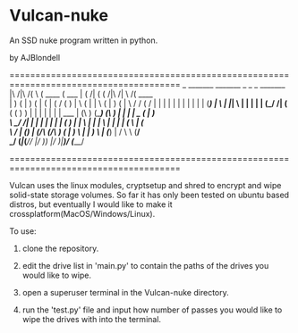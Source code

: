 # Vulcan-nuke
An SSD nuke program written in python.

by AJBlondell

=======================================================================================
                 _       _______ _______ _             _               _       _______ 
|\     /|\     /( \     (  ____ (  ___  | (    /|     ( (    /|\     /| \    /(  ____ \
| )   ( | )   ( | (     | (    \/ (   ) |  \  ( |     |  \  ( | )   ( |  \  / / (    \/
| |   | | |   | | |     | |     | (___) |   \ | |_____|   \ | | |   | |  (_/ /| (__    
( (   ) ) |   | | |     | |     |  ___  | (\ \) (_____) (\ \) | |   | |   _ ( |  __)   
 \ \_/ /| |   | | |     | |     | (   ) | | \   |     | | \   | |   | |  ( \ \| (      
  \   / | (___) | (____/\ (____/\ )   ( | )  \  |     | )  \  | (___) |  /  \ \ (____/\
   \_/  (_______|_______(_______//     \|/    )_)     |/    )_|_______)_/    \(_______/

=======================================================================================


Vulcan uses the linux modules, cryptsetup and shred to encrypt and wipe solid-state 
storage volumes. So far it has only been tested on ubuntu based distros, but eventually 
I would like to make it crossplatform(MacOS/Windows/Linux).

To use:
  
  1) clone the repository.
  
  2) edit the drive list in 'main.py' to contain the paths of the drives you would like
     to wipe.
     
  3) open a superuser terminal in the Vulcan-nuke directory.
  
  4) run the 'test.py' file and input how number of passes you would like to wipe the 
     drives with into the terminal.
